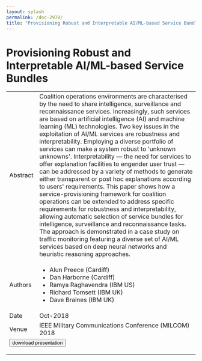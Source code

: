 ```yaml
---
layout: splash
permalink: /doc-2978/
title: "Provisioning Robust and Interpretable AI/ML-based Service Bundles"
---
```


# Provisioning Robust and Interpretable AI/ML-based Service Bundles

<table>
    <tbody>
    <tr>
        <td>Abstract</td>
        <td>Coalition operations environments are characterised by the need to share intelligence, surveillance and reconnaissance services. Increasingly, such services are based on artificial intelligence (AI) and machine learning (ML) technologies. Two key issues in the exploitation of AI/ML services are robustness and interpretability. Employing a diverse portfolio of services can make a system robust to 'unknown unknowns'. Interpretability — the need for services to offer explanation facilities to engender user trust — can be addressed by a variety of methods to generate either transparent or post hoc explanations according to users' requirements. This paper shows how a service-provisioning framework for coalition operations can be extended to address specific requirements for robustness and interpretability, allowing automatic selection of service bundles for intelligence, surveillance and reconnaissance tasks. The approach is demonstrated in a case study on traffic monitoring featuring a diverse set of AI/ML services based on deep neural networks and heuristic reasoning approaches.</td>
    </tr>
    <tr>
        <td>Authors</td>
        <td>
            <ul>
                <li>Alun Preece (Cardiff)</li>
                <li>Dan Harborne (Cardiff)</li>
                <li>Ramya Raghavendra (IBM US)</li>
                <li>Richard Tomsett (IBM UK)</li>
                <li>Dave Braines (IBM UK)</li>
            </ul>
        </td>
    </tr>
    <tr>
        <td>Date</td>
        <td>Oct-2018</td>
    </tr>
    <tr>
        <td>Venue</td>
        <td>IEEE Military Communications Conference (MILCOM) 2018</td>
    </tr>
        <tr>
            <td colspan="2">
                <form method="get" action="https://dais-ita.org/sites/default/files/2340-slides.pdf">
                    <button type="submit">download presentation</button>
                </form>
            </td>
        </tr>
    </tbody>
</table>
